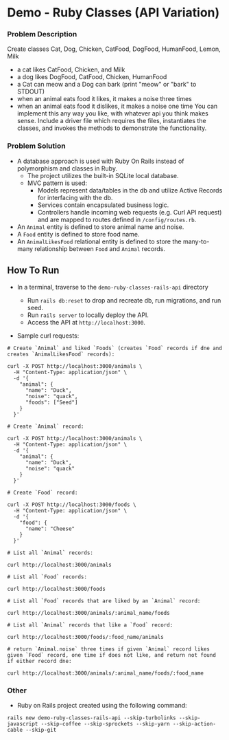 # Demo - Ruby Classes (API Variation)

### Problem Description

Create classes Cat, Dog, Chicken, CatFood, DogFood, HumanFood, Lemon, Milk
- a cat likes CatFood, Chicken, and Milk
- a dog likes DogFood, CatFood, Chicken, HumanFood
- a Cat can meow and a Dog can bark (print "meow" or "bark" to STDOUT)
- when an animal eats food it likes, it makes a noise three times
- when an animal eats food it dislikes, it makes a noise one time
You can implement this any way you like, with whatever api you think makes sense.
Include a driver file which requires the files, instantiates the classes, and invokes the methods to
demonstrate the functionality.

### Problem Solution

- A database approach is used with Ruby On Rails instead of polymorphism and classes in Ruby.
    - The project utilizes the built-in SQLite local database.
    - MVC pattern is used:
        - Models represent data/tables in the db and utilize Active Records for interfacing with the db.
        - Services contain encapsulated business logic.
        - Controllers handle incoming web requests (e.g. Curl API request) and are mapped to routes defined in `/config/routes.rb`.
- An `Animal` entity is defined to store animal name and noise.
- A `Food` entity is defined to store food name.
- An `AnimalLikesFood` relational entity is defined to store the many-to-many relationship between `Food` and `Animal` records.

## How To Run

- In a terminal, traverse to the `demo-ruby-classes-rails-api` directory
    - Run `rails db:reset` to drop and recreate db, run migrations, and run seed.
    - Run `rails server` to locally deploy the API.
    - Access the API at `http://localhost:3000`.

- Sample curl requests:
```
# Create `Animal` and liked `Foods` (creates `Food` records if dne and creates `AnimalLikesFood` records):

curl -X POST http://localhost:3000/animals \
  -H "Content-Type: application/json" \
  -d '{
    "animal": {
      "name": "Duck",
      "noise": "quack",
      "foods": ["Seed"]
    }
  }'
```
```
# Create `Animal` record:

curl -X POST http://localhost:3000/animals \
  -H "Content-Type: application/json" \
  -d '{
    "animal": {
      "name": "Duck",
      "noise": "quack"
    }
  }'
```
```
# Create `Food` record:

curl -X POST http://localhost:3000/foods \
  -H "Content-Type: application/json" \
  -d '{
    "food": {
      "name": "Cheese"
    }
  }'
```
```
# List all `Animal` records:

curl http://localhost:3000/animals
```
```
# List all `Food` records:

curl http://localhost:3000/foods
```
```
# List all `Food` records that are liked by an `Animal` record:

curl http://localhost:3000/animals/:animal_name/foods
```
```
# List all `Animal` records that like a `Food` record:

curl http://localhost:3000/foods/:food_name/animals
```
```
# return `Animal.noise` three times if given `Animal` record likes given `Food` record, one time if does not like, and return not found if either record dne:

curl http://localhost:3000/animals/:animal_name/foods/:food_name
```

### Other

- Ruby on Rails project created using the following command:
```
rails new demo-ruby-classes-rails-api --skip-turbolinks --skip-javascript --skip-coffee --skip-sprockets --skip-yarn --skip-action-cable --skip-git
```